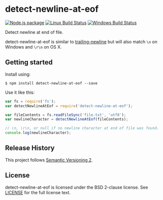 # detect-newline-at-eof

[![Node.js package](https://img.shields.io/npm/v/detect-newline-at-eof.svg)](https://www.npmjs.com/package/detect-newline-at-eof)
[![Linux Build Status](https://img.shields.io/travis/SonicHedgehog/detect-newline-at-eof/develop.svg)](https://travis-ci.org/SonicHedgehog/detect-newline-at-eof)
[![Windows Build Status](https://img.shields.io/appveyor/ci/SonicHedgehog/detect-newline-at-eof.svg)](https://ci.appveyor.com/project/SonicHedgehog/detect-newline-at-eof)

Detect newline at end of file.

detect-newline-at-eof is similar to [trailing-newline](https://github.com/bendrucker/trailing-newline) but will also match `\n` on Windows and `\r\n` on OS X.

## Getting started

Install using:

```shell
$ npm install detect-newline-at-eof --save
```

Use it like this:

```js
var fs = require('fs');
var detectNewlineAtEof = require('detect-newline-at-eof');

var fileContents = fs.readFileSync('file.txt', 'utf8');
var newlineCharacter = detectNewlineAtEof(fileContents);

// \n, \r\n, or null if no newline character at end of file was found.
console.log(newlineCharacter);
```

## Release History

This project follows [Semantic Versioning 2](http://semver.org/).

## License

detect-newline-at-eof is licensed under the BSD 2-clause license. See [LICENSE](./LICENSE) for the full license text.
